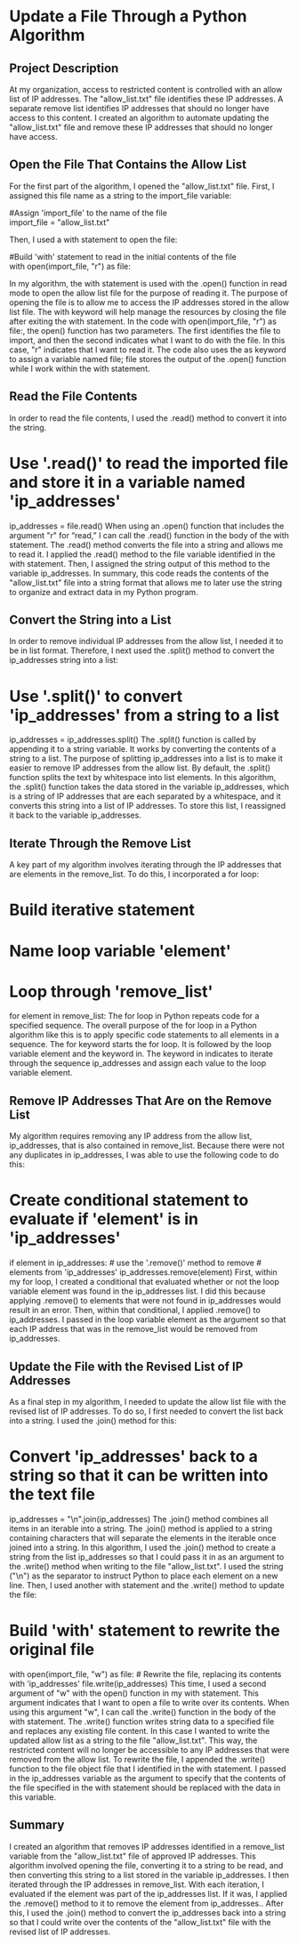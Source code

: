 # Update a File Through a Python Algorithm
## Project Description
At my organization, access to restricted content is controlled with an allow list of IP addresses. The "allow_list.txt" file identifies these IP addresses. A separate remove list identifies IP addresses that should no longer have access to this content. I created an algorithm to automate updating the "allow_list.txt" file and remove these IP addresses that should no longer have access. 
## Open the File That Contains the Allow List
For the first part of the algorithm, I opened the "allow_list.txt" file. First, I assigned this file name as a string to the import_file variable:  


#Assign 'import_file' to the name of the file  
import_file = "allow_list.txt"  


Then, I used a with statement to open the file:  


#Build 'with' statement to read in the initial contents of the file  
with open(import_file, "r") as file:  


In my algorithm, the with statement is used with the .open() function in read mode to open the allow list file for the purpose of reading it. The purpose of opening the file is to allow me to access the IP addresses stored in the allow list file. The with keyword will help manage the resources by closing the file after exiting the with statement. In the code with open(import_file, "r") as file:, the open() function has two parameters. The first identifies the file to import, and then the second indicates what I want to do with the file. In this case, "r" indicates that I want to read it. The code also uses the as keyword to assign a variable named file; file stores the output of the .open() function while I work within the with statement.  


## Read the File Contents
In order to read the file contents, I used the .read() method to convert it into the string.  


# Use '.read()' to read the imported file and store it in a variable named 'ip_addresses'
ip_addresses = file.read()
When using an .open() function that includes the argument "r" for “read,” I can call the .read() function in the body of the with statement. The .read() method converts the file into a string and allows me to read it. I applied the .read() method to the file variable identified in the with statement. Then, I assigned the string output of this method to the variable ip_addresses. 
In summary, this code reads the contents of the "allow_list.txt" file into a string format that allows me to later use the string to organize and extract data in my Python program.
## Convert the String into a List
In order to remove individual IP addresses from the allow list, I needed it to be in list format. Therefore, I next used the .split() method to convert the ip_addresses string into a list:
# Use '.split()' to convert 'ip_addresses' from a string to a list
ip_addresses = ip_addresses.split()
The .split() function is called by appending it to a string variable. It works by converting the contents of a string to a list. The purpose of splitting ip_addresses into a list is to make it easier to remove IP addresses from the allow list. By default, the .split() function splits the text by whitespace into list elements. In this algorithm, the .split() function takes the data stored in the variable ip_addresses, which is a string of IP addresses that are each separated by a whitespace, and it converts this string into a list of IP addresses. To store this list, I reassigned it back to the variable ip_addresses. 
## Iterate Through the Remove List
A key part of my algorithm involves iterating through the IP addresses that are elements in the remove_list. To do this, I incorporated a for loop:
# Build iterative statement
# Name loop variable 'element'
# Loop through 'remove_list'
for element in remove_list:
The for loop in Python repeats code for a specified sequence. The overall purpose of the for loop in a Python algorithm like this is to apply specific code statements to all elements in a sequence. The for keyword starts the for loop. It is followed by the loop variable element and the keyword in. The keyword in indicates to iterate through the sequence ip_addresses and assign each value to the loop variable element. 
## Remove IP Addresses That Are on the Remove List
My algorithm requires removing any IP address from the allow list, ip_addresses, that is also contained in remove_list.  Because there were not any duplicates in ip_addresses, I was able to use the following code to do this:
# Create conditional statement to evaluate if 'element' is in 'ip_addresses'
if element in ip_addresses:
    # use the '.remove()' method to remove
    # elements from 'ip_addresses'
    ip_addresses.remove(element)
First, within my for loop, I created a conditional that evaluated whether or not the loop variable element was found in the ip_addresses list. I did this because applying .remove() to elements that were not found in ip_addresses would result in an error. 
Then, within that conditional, I applied .remove() to ip_addresses. I passed in the loop variable element as the argument so that each IP address that was in the remove_list would be removed from ip_addresses.
## Update the File with the Revised List of IP Addresses 
As a final step in my algorithm, I needed to update the allow list file with the revised list of IP addresses. To do so, I first needed to convert the list back into a string. I used the .join() method for this:
# Convert 'ip_addresses' back to a string so that it can be written into the text file
ip_addresses = "\n".join(ip_addresses)
The .join() method combines all items in an iterable into a string. The .join() method is applied to a string containing characters that will separate the elements in the iterable once joined into a string. In this algorithm, I used the .join() method to create a string from the list ip_addresses so that I could pass it in as an argument to the .write() method when writing to the file "allow_list.txt". I used the string ("\n") as the separator to instruct Python to place each element on a new line. 
Then, I used another with statement and the .write() method to update the file:
# Build 'with' statement to rewrite the original file
with open(import_file, "w") as file:
    # Rewrite the file, replacing its contents with 'ip_addresses'
    file.write(ip_addresses)
This time, I used a second argument of "w" with the open() function in my with statement. This argument indicates that I want to open a file to write over its contents. When using this argument "w", I can call the .write() function in the body of the with statement. The .write() function writes string data to a specified file and replaces any existing file content. 
In this case I wanted to write the updated allow list as a string to the file "allow_list.txt". This way, the restricted content will no longer be accessible to any IP addresses that were removed from the allow list. To rewrite the file, I appended the .write() function to the file object file that I identified in the with statement. I passed in the ip_addresses variable as the argument to specify that the contents of the file specified in the with statement should be replaced with the data in this variable.
## Summary
I created an algorithm that removes IP addresses identified in a remove_list variable from the "allow_list.txt" file of approved IP addresses. This algorithm involved opening the file, converting it to a string to be read, and then converting this string to a list stored in the variable ip_addresses. I then iterated through the IP addresses in remove_list. With each iteration, I evaluated if the element was part of the ip_addresses list. If it was, I applied the .remove() method to it to remove the element from ip_addresses.. After this, I used the .join() method to convert the ip_addresses back into a string so that I could write over the contents of the "allow_list.txt" file with the revised list of IP addresses.

